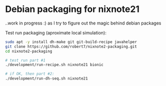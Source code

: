 # Debian packaging for nixnote21 

..work in progress :) as I try to figure out the magic behind debian packages

Test run packaging (aproximate local simulation):
```bash
sudo apt -y install dh-make git git-build-recipe javahelper
git clone https://github.com/robert7/nixnote2-packaging.git
cd nixnote2-packaging

# test run part #1
./development/run-recipe.sh nixnote21 bionic

# if OK, then part #2:
./development/run-dh-seq.sh nixnote21
```
